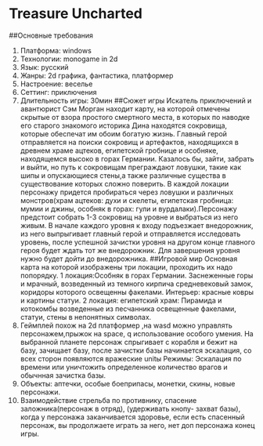# Treasure Uncharted
##Основные требования
1.	Платформа: windows
2.	Технологии: monogame in 2d
3.	Язык: русский
4.	Жанры: 2d графика, фантастика, платформер
5.	Настроение: веселье
6.	Сеттинг: приключения
7.	Длительность игры: 30мин
##Сюжет игры
Искатель приключений и авантюрист Сэм Морган находит карту, на которой отмечены скрытые от взора простого смертного места, в которых по наводке его старого знакомого историка Дина находятся сокровища, которые обеспечат им обоим богатую жизнь. Главный герой отправляется на поиски сокровищ и артефактов, находящихся в древнем храме ацтеков, египетской гробнице и особняке, находящемся высоко в горах Германии. Казалось бы,  зайти, забрать и выйти, но путь к сокровищам преграждают ловушки, такие как шипы и опускающиеся стены,а также различные существа в существование которых сложно поверить. В каждой локации персонажу придется пробираться через ловушки и различных монстров(храм ацтеков: духи и скелеты, египетская гробница: мумии и джины, особняк в горах: гули и вурдалаки).Персонажу предстоит собрать 1-3 сокровищ на уровне и выбраться из него живым. В начале каждого уровня к входу подъезжает внедорожник, из него выпрыгивает главный герой и отправляется исследовать уровень, после успешной зачистки уровня на другом конце главного героя будет ждать тот же внедорожник. Для завершения уровня нужно будет дойти до внедорожника.
##Игровой мир
Основная карта на которой изображены три локации, проходить их надо попорядку. 1 локация:Особняк в горах Германии. Заснеженные горы и мрачный, возведенный из темного кирпича средневековый замок, коридоры которого освещенны факелами. Интерьер: красные ковры и картины статуи. 2 локация: египетский храм: Пирамида и котокомбы возведенные из песчанника освещенные факелами, статуи, стены в непонятных символах.
4.	Геймплей похож на 2d платформер ,на wasd можно управлять персонажем,прыжок на space, q использование особого умения.
На выбранной планете персонаж спрыгивает с корабля и бежит на базу, зачищает базу, после зачистки базы начинается эскалация, со всех сторон появляются вражеские unitы
Режимы: Эскалация по времени или уничтожить определенное количество врагов и обычнная зачистка базы.
5.	Объекты: аптечки, особые боеприпасы, монетки, скины, новые персонажи.
6.	Взаимодействие стрельба по противнику, спасение заложника(персонаж в отряд), (удерживать кнопу- захват базы), когда у персонажа заканчивается здоровье, если есть спасенный персонаж, вы продолжаете играть за него, нет доп персонажа конец игры.
